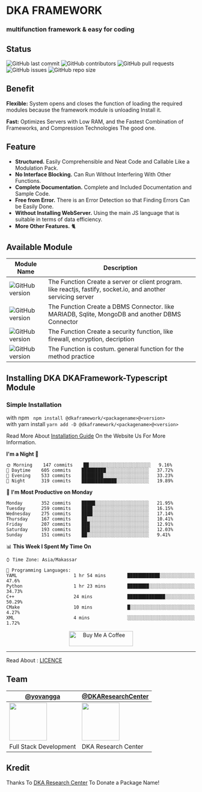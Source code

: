 # DKA FRAMEWORK
### multifunction framework & easy for coding

## Status


![GitHub last commit](https://img.shields.io/github/last-commit/YovanggaAnandhika/DKAFramework-Typescript)
![GitHub contributors](https://img.shields.io/github/contributors/YovanggaAnandhika/DKAFramework-Typescript)
![GitHub pull requests](https://img.shields.io/github/issues-pr/YovanggaAnandhika/DKAFramework-Typescript)
![GitHub issues](https://img.shields.io/github/issues/YovanggaAnandhika/DKAFramework-Typescript)
![GitHub repo size](https://img.shields.io/github/repo-size/YovanggaAnandhika/DKAFramework-Typescript)


## Benefit

**Flexible:** System opens and closes the function of loading the required modules because the framework module is
unloading Install it.

**Fast:** Optimizes Servers with Low RAM, and the Fastest Combination of Frameworks, and Compression Technologies The
good one.

## Feature

* **Structured.** Easily Comprehensible and Neat Code and Callable Like a Modulation Pack.
* **No Interface Blocking.** Can Run Without Interfering With Other Functions.
* **Complete Documentation.** Complete and Included Documentation and Sample Code.
* **Free from Error.** There is an Error Detection so that Finding Errors Can be Easily Done.
* **Without Installing WebServer.** Using the main JS language that is suitable in terms of data efficiency.
* **More Other Features.** 🐈

## Available Module


| Module Name                                                                              | Description                                                                                                    |
|------------------------------------------------------------------------------------------|----------------------------------------------------------------------------------------------------------------|
| ![GitHub version](https://img.shields.io/badge/%40dkaframework%2Fserver-v.2.0.7-green)   | The Function Create a server or client program. like reactjs, fastify, socket.io, and another servicing server |
 | ![GitHub version](https://img.shields.io/badge/%40dkaframework%2Fdatabase-v.2.0.7-green) | The Function Create a DBMS Connector. like MARIADB, Sqlite, MongoDB and another DBMS Connector                 |
 | ![GitHub version](https://img.shields.io/badge/%40dkaframework%2Fsecurity-v.2.0.7-green) | The Function Create a security function, like firewall, encryption, decription                                 |
 | ![GitHub version](https://img.shields.io/badge/%40dkaframework%2Futils-v.2.0.7-green)    | The Function is costum. general function for the method practice                                               |


## Installing DKA DKAFramework-Typescript Module

### Simple Installation

with npm
``` npm install @dkaframework/<packagename>@<version>```<br/>
with yarn install
``` yarn add -D @dkaframework/<packagename>@<version> ```


Read More About [Installation Guide](https://github.com/YovanggaAnandhika/Server/blob/master/INSTALL.md) On the Website
Us For More Information.


**I'm a Night 🦉**

```text
🌞 Morning    147 commits    ██░░░░░░░░░░░░░░░░░░░░░░░   9.16% 
🌆 Daytime    605 commits    █████████░░░░░░░░░░░░░░░░   37.72% 
🌃 Evening    533 commits    ████████░░░░░░░░░░░░░░░░░   33.23% 
🌙 Night      319 commits    █████████████░░░░░░░░░░░░   19.89%

```

📅 **I'm Most Productive on Monday**

```text
Monday       352 commits    █████░░░░░░░░░░░░░░░░░░░░   21.95% 
Tuesday      259 commits    ████░░░░░░░░░░░░░░░░░░░░░   16.15% 
Wednesday    275 commits    ████░░░░░░░░░░░░░░░░░░░░░   17.14% 
Thursday     167 commits    ██░░░░░░░░░░░░░░░░░░░░░░░   10.41% 
Friday       207 commits    ███░░░░░░░░░░░░░░░░░░░░░░   12.91% 
Saturday     193 commits    ███░░░░░░░░░░░░░░░░░░░░░░   12.03% 
Sunday       151 commits    ██░░░░░░░░░░░░░░░░░░░░░░░   9.41%

```

📊 **This Week I Spent My Time On**

```text
⌚︎ Time Zone: Asia/Makassar

💬 Programming Languages: 
YAML                     1 hr 54 mins        ████████████░░░░░░░░░░░░░   47.6% 
Python                   1 hr 23 mins        ████████░░░░░░░░░░░░░░░░░   34.73% 
C++                      24 mins             ██████████████░░░░░░░░░░░   50.29% 
CMake                    10 mins             █░░░░░░░░░░░░░░░░░░░░░░░░   4.27% 
XML                      4 mins              ░░░░░░░░░░░░░░░░░░░░░░░░░   1.72%

```

<p style="text-align:center">
<a href="https://www.buymeacoffee.com/celiduba" target="_blank"><img src="https://cdn.buymeacoffee.com/buttons/default-red.png" alt="Buy Me A Coffee" height="40" width="170" ></a>
</p>

---


Read About : </b>[LICENCE](https://github.com/YovanggaAnandhika/Server/blob/master/LICENSE.md)

## Team

| [@yovangga](https://github.com/yovanggaanandhika)                                                                       | [@DKAResearchCenter](https://github.com/DKAResearchCenter)                                                    |
|-------------------------------------------------------------------------------------------------------------------------|---------------------------------------------------------------------------------------------------------------|
| <img align="center" src="https://avatars.githubusercontent.com/yovanggaanandhika?s=100&v=1" width="100" height="100" /> | <img align="center" src="https://avatars.githubusercontent.com/DKAResearchCenter?s" width="100" height="100"> |
| Full Stack Development                                                                                                  | DKA Research Center                                                                                           |

## Kredit

Thanks To [DKA Research Center](https://github.com/YovanggaAnandhika) To Donate a Package Name!
